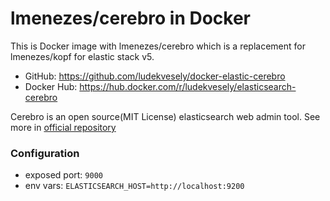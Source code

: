 # lmenezes/cerebro in Docker

This is Docker image with lmenezes/cerebro which is a replacement for lmenezes/kopf for elastic stack v5.

- GitHub: https://github.com/ludekvesely/docker-elastic-cerebro
- Docker Hub: https://hub.docker.com/r/ludekvesely/elasticsearch-cerebro

Cerebro is an open source(MIT License) elasticsearch web admin tool. See more in [official repository](https://github.com/lmenezes/cerebro)

### Configuration

- exposed port: `9000`
- env vars: `ELASTICSEARCH_HOST=http://localhost:9200`
